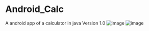 # Android_Calc
A android app of a calculator in java
Version 1.0
![image](https://github.com/user-attachments/assets/9ccf4af3-7423-4471-bd96-5c8ade56bbc0)
![image](https://github.com/user-attachments/assets/d56ecb6f-be87-47aa-abfb-ecbbfd0757ec)
